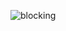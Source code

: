 ![blocking](https://github.com/rootnetdevlopgroup/technical_investigation/blob/master/excel/%E4%BC%81%E4%B8%9A%E5%BE%AE%E4%BF%A1%E6%88%AA%E5%9B%BE_15625799297512.png)
